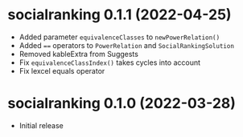 # socialranking 0.1.1 (2022-04-25)

* Added parameter `equivalenceClasses` to `newPowerRelation()`
* Added `==` operators to `PowerRelation` and `SocialRankingSolution`
* Removed kableExtra from Suggests
* Fix `equivalenceClassIndex()` takes cycles into account
* Fix lexcel equals operator

# socialranking 0.1.0 (2022-03-28)

* Initial release

